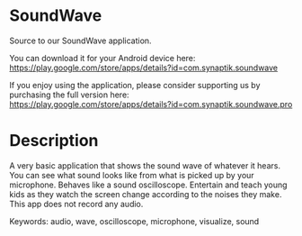 SoundWave
=========

Source to our SoundWave application.

You can download it for your Android device here: https://play.google.com/store/apps/details?id=com.synaptik.soundwave

If you enjoy using the application, please consider supporting us by purchasing the full version here: https://play.google.com/store/apps/details?id=com.synaptik.soundwave.pro

Description
===========

A very basic application that shows the sound wave of whatever it hears. You can see what sound looks like from what is picked up by your microphone. Behaves like a sound oscilloscope.
Entertain and teach young kids as they watch the screen change according to the noises they make.
This app does not record any audio.

Keywords: audio, wave, oscilloscope, microphone, visualize, sound
